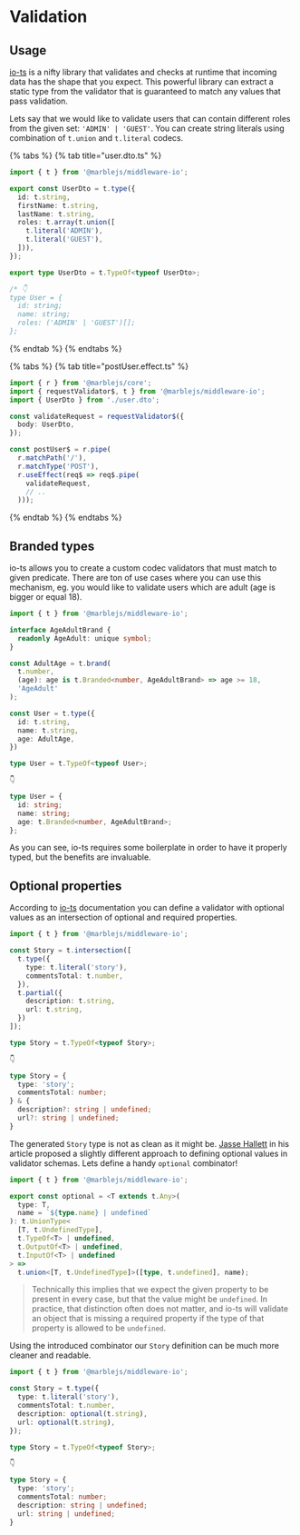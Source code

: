 # Validation

## Usage

[io-ts](https://github.com/gcanti/io-ts) is a nifty library that validates and checks at runtime that incoming data has the shape that you expect. This powerful library can extract a static type from the validator that is guaranteed to match any values that pass validation.

Lets say that we would like to validate users that can contain different roles from the given set: `'ADMIN' | 'GUEST'`. You can create string literals using combination of `t.union` and `t.literal` codecs.

{% tabs %}
{% tab title="user.dto.ts" %}
```typescript
import { t } from '@marblejs/middleware-io';

export const UserDto = t.type({
  id: t.string,
  firstName: t.string,
  lastName: t.string,
  roles: t.array(t.union([
    t.literal('ADMIN'),
    t.literal('GUEST'),
  ])),
});

export type UserDto = t.TypeOf<typeof UserDto>;

/* 👇
type User = {
  id: string;
  name: string;
  roles: ('ADMIN' | 'GUEST')[];
};
```
{% endtab %}
{% endtabs %}

{% tabs %}
{% tab title="postUser.effect.ts" %}
```typescript
import { r } from '@marblejs/core';
import { requestValidator$, t } from '@marblejs/middleware-io';
import { UserDto } from './user.dto';

const validateRequest = requestValidator$({
  body: UserDto,
});

const postUser$ = r.pipe(
  r.matchPath('/'),
  r.matchType('POST'),
  r.useEffect(req$ => req$.pipe(
    validateRequest,
    // ..
  )));
```
{% endtab %}
{% endtabs %}

## Branded types

io-ts allows you to create a custom codec validators that must match to given predicate. There are ton of use cases where you can use this mechanism, eg. you would like to validate users which are adult \(age is bigger or equal 18\).

```typescript
import { t } from '@marblejs/middleware-io';

interface AgeAdultBrand {
  readonly AgeAdult: unique symbol;
}

const AdultAge = t.brand(
  t.number,
  (age): age is t.Branded<number, AgeAdultBrand> => age >= 18,
  'AgeAdult'
);

const User = t.type({
  id: t.string,
  name: t.string,
  age: AdultAge,
})

type User = t.TypeOf<typeof User>;

👇

type User = {
  id: string;
  name: string;
  age: t.Branded<number, AgeAdultBrand>;
};
```

As you can see, io-ts requires some boilerplate in order to have it properly typed, but the benefits are invaluable.

## Optional properties

According to [io-ts](https://github.com/gcanti/io-ts) documentation you can define a validator with optional values as an intersection of optional and required properties.

```typescript
import { t } from '@marblejs/middleware-io';

const Story = t.intersection([
  t.type({
    type: t.literal('story'),
    commentsTotal: t.number,
  }),
  t.partial({
    description: t.string,
    url: t.string,
  })
]);

type Story = t.TypeOf<typeof Story>;

👇

type Story = {
  type: 'story';
  commentsTotal: number;
} & {
  description?: string | undefined;
  url?: string | undefined;
}
```

The generated `Story` type is not as clean as it might be. [Jasse Hallett](https://www.olioapps.com/blog/checking-types-real-world-typescript/) in his article proposed a slightly different approach to defining optional values in validator schemas. Lets define a handy `optional` combinator!

```typescript
import { t } from '@marblejs/middleware-io';

export const optional = <T extends t.Any>(
  type: T,
  name = `${type.name} | undefined`
): t.UnionType<
  [T, t.UndefinedType],
  t.TypeOf<T> | undefined,
  t.OutputOf<T> | undefined,
  t.InputOf<T> | undefined
> =>
  t.union<[T, t.UndefinedType]>([type, t.undefined], name);
```

> Technically this implies that we expect the given property to be present in every case, but that the value might be `undefined`. In practice, that distinction often does not matter, and io-ts will validate an object that is missing a required property if the type of that property is allowed to be `undefined`.

Using the introduced combinator our `Story` definition can be much more cleaner and readable.

```typescript
import { t } from '@marblejs/middleware-io';

const Story = t.type({
  type: t.literal('story'),
  commentsTotal: t.number,
  description: optional(t.string),
  url: optional(t.string),
});

type Story = t.TypeOf<typeof Story>;

👇

type Story = {
  type: 'story';
  commentsTotal: number;
  description: string | undefined;
  url: string | undefined;
}
```

